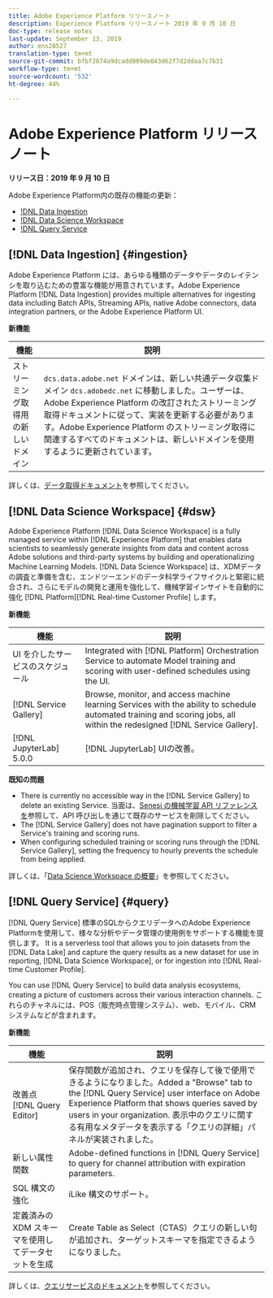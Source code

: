 ```yaml
---
title: Adobe Experience Platform リリースノート
description: Experience Platform リリースノート 2019 年 9 月 10 日
doc-type: release notes
last-update: September 13, 2019
author: ens28527
translation-type: tm+mt
source-git-commit: bfbf2074a9dcadd809de043d62f7d2ddaa7c7b31
workflow-type: tm+mt
source-wordcount: '532'
ht-degree: 44%

---
```



# Adobe Experience Platform リリースノート

**リリース日：2019 年 9 月 10 日**

Adobe Experience Platform内の既存の機能の更新：

* [!DNL Data Ingestion](#ingestion)
* [!DNL Data Science Workspace](#dsw)
* [!DNL Query Service](#query)

## [!DNL Data Ingestion] {#ingestion}

Adobe Experience Platform には、あらゆる種類のデータやデータのレイテンシを取り込むための豊富な機能が用意されています。Adobe Experience Platform [!DNL Data Ingestion] provides multiple alternatives for ingesting data including Batch APIs, Streaming APIs, native Adobe connectors, data integration partners, or the Adobe Experience Platform UI.

**新機能**

| 機能 | 説明 |
| ----------- | ---------- |
| ストリーミング取得用の新しいドメイン | `dcs.data.adobe.net` ドメインは、新しい共通データ収集ドメイン `dcs.adobedc.net` に移動しました。ユーザーは、Adobe Experience Platform の改訂されたストリーミング取得ドキュメントに従って、実装を更新する必要があります。Adobe Experience Platform のストリーミング取得に関連するすべてのドキュメントは、新しいドメインを使用するように更新されています。 |

詳しくは、[データ取得ドキュメント](../../ingestion/home.md)を参照してください。

## [!DNL Data Science Workspace] {#dsw}

Adobe Experience Platform [!DNL Data Science Workspace] is a fully managed service within [!DNL Experience Platform] that enables data scientists to seamlessly generate insights from data and content across Adobe solutions and third-party systems by building and operationalizing Machine Learning Models. [!DNL Data Science Workspace] は、XDMデータの調査と準備を含む、エンドツーエンドのデータ科学ライフサイクルと緊密に統合され、さらにモデルの開発と運用を強化して、機械学習インサイトを自動的に強化 [!DNL Platform][!DNL Real-time Customer Profile] します。

**新機能**

| 機能 | 説明 |
| -----------| ---------- |
| UI を介したサービスのスケジュール | Integrated with [!DNL Platform] Orchestration Service to automate Model training and scoring with user-defined schedules using the UI. |
| [!DNL Service Gallery] | Browse, monitor, and access machine learning Services with the ability to schedule automated training and scoring jobs, all within the redesigned [!DNL Service Gallery]. |
| [!DNL JupyterLab] 5.0.0 | [!DNL JupyterLab] UIの改善。 |

**既知の問題**

* There is currently no accessible way in the [!DNL Service Gallery] to delete an existing Service. 当面は、[Senesi の機械学習 API リファレンスを](https://www.adobe.io/apis/experienceplatform/home/api-reference.html#!acpdr/swagger-specs/sensei-ml-api.yaml)参照して、API 呼び出しを通じて既存のサービスを削除してください。
* The [!DNL Service Gallery] does not have pagination support to filter a Service&#39;s training and scoring runs.
* When configuring scheduled training or scoring runs through the [!DNL Service Gallery], setting the frequency to hourly prevents the schedule from being applied.

詳しくは、「[Data Science Workspace の概要](../../data-science-workspace/home.md)」を参照してください。

## [!DNL Query Service] {#query}

[!DNL Query Service] 標準のSQLからクエリデータへのAdobe Experience Platformを使用して、様々な分析やデータ管理の使用例をサポートする機能を提供します。 It is a serverless tool that allows you to join datasets from the [!DNL Data Lake] and capture the query results as a new dataset for use in reporting, [!DNL Data Science Workspace], or for ingestion into [!DNL Real-time Customer Profile].

You can use [!DNL Query Service] to build data analysis ecosystems, creating a picture of customers across their various interaction channels. これらのチャネルには、POS（販売時点管理システム）、web、モバイル、CRM システムなどが含まれます。

**新機能**

| 機能 | 説明 |
| -----------| ---------- |
| 改善点 [!DNL Query Editor] | 保存関数が追加され、クエリを保存して後で使用できるようになりました。Added a &quot;Browse&quot; tab to the [!DNL Query Service] user interface on Adobe Experience Platform that shows queries saved by users in your organization. 表示中のクエリに関する有用なメタデータを表示する「クエリの詳細」パネルが実装されました。 |
| 新しい属性関数 | Adobe-defined functions in [!DNL Query Service] to query for channel attribution with expiration parameters. |
| SQL 構文の強化 | iLike 構文のサポート。 |
| 定義済みの XDM スキーマを使用してデータセットを生成 | Create Table as Select（CTAS）クエリの新しい句が追加され、ターゲットスキーマを指定できるようになりました。 |

詳しくは、[クエリサービスのドキュメント](../../query-service/home.md)を参照してください。